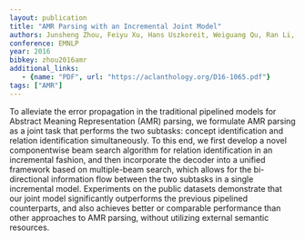 ```yaml
---
layout: publication
title: "AMR Parsing with an Incremental Joint Model"
authors: Junsheng Zhou, Feiyu Xu, Hans Uszkoreit, Weiguang Qu, Ran Li, Yanhui Gu
conference: EMNLP
year: 2016
bibkey: zhou2016amr
additional_links:
   - {name: "PDF", url: "https://aclanthology.org/D16-1065.pdf"}
tags: ["AMR"]
---
```

To alleviate the error propagation in the traditional pipelined models for Abstract Meaning Representation (AMR) parsing, we formulate AMR parsing as a joint task that performs the two subtasks: concept identification and relation identification simultaneously. To this end, we first develop a novel componentwise beam search algorithm for relation identification in an incremental fashion, and then incorporate the decoder into a unified framework based on multiple-beam search, which allows for the bi-directional information flow between the two subtasks in a single incremental model. Experiments on the public datasets demonstrate that our joint model significantly outperforms the previous pipelined counterparts, and also achieves better or comparable performance than other approaches to AMR parsing, without utilizing external semantic resources.
